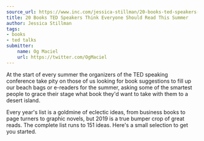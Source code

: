 ```yaml
---
source_url: https://www.inc.com/jessica-stillman/20-books-ted-speakers-think-everyone-should-read-this-summer.html
title: 20 Books TED Speakers Think Everyone Should Read This Summer
author: Jessica Stillman
tags:
- books
- ted talks
submitter:
    name: Og Maciel
    url: https://twitter.com/OgMaciel
---
```


At the start of every summer the organizers of the TED speaking conference take pity on those of us looking for book suggestions to fill up our beach bags or e-readers for the summer, asking some of the smartest people to grace their stage what book they'd want to take with them to a desert island.

Every year's list is a goldmine of eclectic ideas, from business books to page turners to graphic novels, but 2019 is a true bumper crop of great reads. The complete list runs to 151 ideas. Here's a small selection to get you started.
